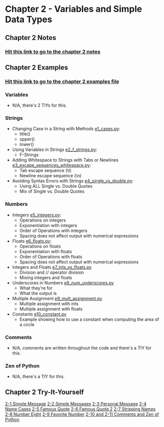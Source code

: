 # Chapter 2 - Variables and Simple Data Types

## Chapter 2 Notes
### [Hit this link to go to the chapter 2 notes](https://github.com/chloenumber1/intro-python/blob/main/chapter_2/chapter_2_notes/chapter_2_notes.md)

## Chapter 2 Examples
### [Hit this link to go to the chapter 2 examples file](https://github.com/chloenumber1/intro-python/tree/main/chapter_2/chapter_2_examples)
### Variables
- N/A, there's 2 TIYs for this.
### Strings
- Changing Case in a String with Methods [e1_cases.py](https://github.com/chloenumber1/intro-python/blob/main/chapter_2/chapter_2_examples/e1_cases.py): 
    - title()
    - upper()
    - lower() 
- Using Variables in Strings [e2_f_strings.py](https://github.com/chloenumber1/intro-python/blob/main/chapter_2/chapter_2_examples/e2_f_strings.py): 
    - F-Strings
- Adding Whitespace to Strings with Tabs or Newlines [e3_escape_sequences_whitespace.py](https://github.com/chloenumber1/intro-python/blob/main/chapter_2/chapter_2_examples/e3_escape_sequences_whitespace.py):
    - Tab escape sequence (\t)
    - Newline escape sequence (\n)
- Avoiding Syntax Errors with Strings [e4_single_vs_double.py](https://github.com/chloenumber1/intro-python/blob/main/chapter_2/chapter_2_examples/e4_single_vs_double.py):
    - Using ALL Single vs. Double Quotes
    - Mix of Single vs. Double Quotes
### Numbers
- Integers [e5_integers.py](https://github.com/chloenumber1/intro-python/blob/main/chapter_2/chapter_2_examples/e5_integers.py):
    - Operations on integers
    - Exponentiation with integers
    - Order of Operations with integers
    - Spacing does not affect output with numerical expressions
- Floats [e6_floats.py](https://github.com/chloenumber1/intro-python/blob/main/chapter_2/chapter_2_examples/e6_floats.py):
    - Operations on floats
    - Exponentiation with floats
    - Order of Operations with floats
    - Spacing does not affect output with numerical expressions
- Integers and Floats [e7_ints_vs_floats.py](https://github.com/chloenumber1/intro-python/blob/main/chapter_2/chapter_2_examples/e7_ints_vs_floats.py)
    - Division and // operator division
    - Mixing integers and floats
- Underscores in Numbers [e8_num_underscores.py](https://github.com/chloenumber1/intro-python/blob/main/chapter_2/chapter_2_examples/e8_num_underscores.py)
    - What they're for
    - What the output is
- Multiple Assignment [e9_mult_assignment.py](https://github.com/chloenumber1/intro-python/blob/main/chapter_2/chapter_2_examples/e9_mult_assignment.py)
    - Multiple assignment with ints
    - Multiple assignment with floats
- Constants [e10_constant.py](https://github.com/chloenumber1/intro-python/blob/main/chapter_2/chapter_2_examples/e10_constant.py)
    - Example showing how to use a constant when computing the area of a circle
### Comments
- N/A, comments are written throughout the code and there's a TIY for this.
### Zen of Python
- N/A, there's a TIY for this.

## Chapter 2 Try-It-Yourself
[2-1 Simple Message](https://github.com/chloenumber1/intro-python/blob/main/chapter_2/ch_2_try_it_yourself/tiy_2_1_simple_message.py)
[2-2 Simple Messages](https://github.com/chloenumber1/intro-python/blob/main/chapter_2/ch_2_try_it_yourself/tiy_2_2_simple_messages.py)
[2-3 Personal Message](https://github.com/chloenumber1/intro-python/blob/main/chapter_2/ch_2_try_it_yourself/tiy_2_3_personal_message.py)
[2-4 Name Cases](https://github.com/chloenumber1/intro-python/blob/main/chapter_2/ch_2_try_it_yourself/tiy_2_4_name_cases.py)
[2-5 Famous Quote](https://github.com/chloenumber1/intro-python/blob/main/chapter_2/ch_2_try_it_yourself/tiy_2_5_famous_quote.py)
[2-6 Famous Quote 2](https://github.com/chloenumber1/intro-python/blob/main/chapter_2/ch_2_try_it_yourself/tiy_2_6_famous_quote_2.py)
[2-7 Stripping Names](https://github.com/chloenumber1/intro-python/blob/main/chapter_2/ch_2_try_it_yourself/tiy_2_7_stripping_names.py)
[2-8 Number Eight](https://github.com/chloenumber1/intro-python/blob/main/chapter_2/ch_2_try_it_yourself/tiy_2_8_number_8.py)
[2-9 Favorite Number](https://github.com/chloenumber1/intro-python/blob/main/chapter_2/ch_2_try_it_yourself/tiy_2_9_favorite_number.py)
[2-10 and 2-11 Comments and Zen of Python](https://github.com/chloenumber1/intro-python/blob/main/chapter_2/ch_2_try_it_yourself/tiy_2_10_11_comments_zen.py)